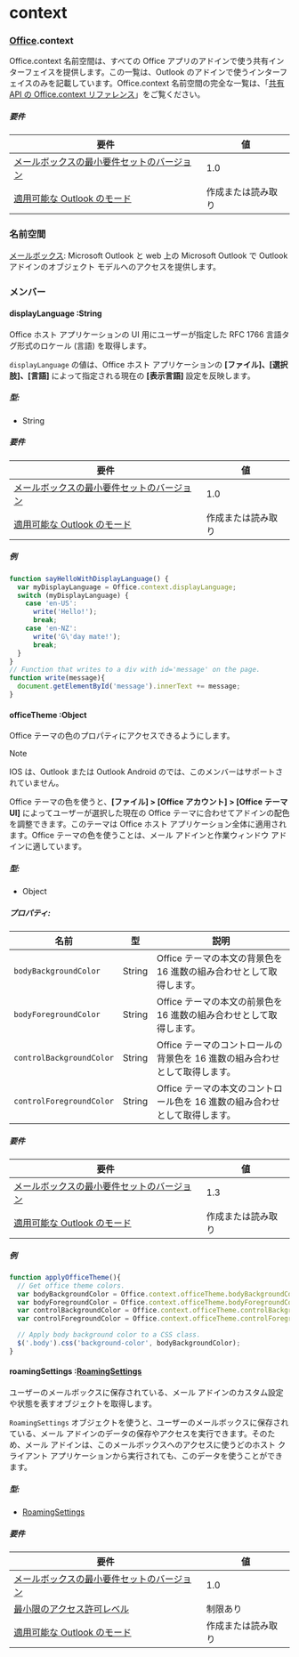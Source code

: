 
# <a name="context"></a>context

### <a name="officeofficemdcontext"></a>[Office](Office.md).context

Office.context 名前空間は、すべての Office アプリのアドインで使う共有インターフェイスを提供します。この一覧は、Outlook のアドインで使うインターフェイスのみを記載しています。Office.context 名前空間の完全な一覧は、「[共有 API の Office.context リファレンス](/javascript/api/office/office.context)」をご覧ください。

##### <a name="requirements"></a>要件

|要件| 値|
|---|---|
|[メールボックスの最小要件セットのバージョン](/javascript/office/requirement-sets/outlook-api-requirement-sets)| 1.0|
|[適用可能な Outlook のモード](https://docs.microsoft.com/outlook/add-ins/#extension-points)| 作成または読み取り|

### <a name="namespaces"></a>名前空間

[メールボックス](office.context.mailbox.md): Microsoft Outlook と web 上の Microsoft Outlook で Outlook アドインのオブジェクト モデルへのアクセスを提供します。

### <a name="members"></a>メンバー

####  <a name="displaylanguage-string"></a>displayLanguage :String

Office ホスト アプリケーションの UI 用にユーザーが指定した RFC 1766 言語タグ形式のロケール (言語) を取得します。

`displayLanguage` の値は、Office ホスト アプリケーションの **[ファイル]、[選択肢]、[言語]** によって指定される現在の **[表示言語]** 設定を反映します。

##### <a name="type"></a>型:

*   String

##### <a name="requirements"></a>要件

|要件| 値|
|---|---|
|[メールボックスの最小要件セットのバージョン](/javascript/office/requirement-sets/outlook-api-requirement-sets)| 1.0|
|[適用可能な Outlook のモード](https://docs.microsoft.com/outlook/add-ins/#extension-points)| 作成または読み取り|

##### <a name="example"></a>例

```js
function sayHelloWithDisplayLanguage() {
  var myDisplayLanguage = Office.context.displayLanguage;
  switch (myDisplayLanguage) {
    case 'en-US':
      write('Hello!');
      break;
    case 'en-NZ':
      write('G\'day mate!');
      break;
  }
}
// Function that writes to a div with id='message' on the page.
function write(message){
  document.getElementById('message').innerText += message;
}
```

####  <a name="officetheme-object"></a>officeTheme :Object

Office テーマの色のプロパティにアクセスできるようにします。

> [!NOTE]
> IOS は、Outlook または Outlook Android のでは、このメンバーはサポートされていません。

Office テーマの色を使うと、**[ファイル] > [Office アカウント] > [Office テーマ UI]** によってユーザーが選択した現在の Office テーマに合わせてアドインの配色を調整できます。このテーマは Office ホスト アプリケーション全体に適用されます。Office テーマの色を使うことは、メール アドインと作業ウィンドウ アドインに適しています。

##### <a name="type"></a>型:

*   Object

##### <a name="properties"></a>プロパティ:

|名前| 型| 説明|
|---|---|---|
|`bodyBackgroundColor`| String|Office テーマの本文の背景色を 16 進数の組み合わせとして取得します。|
|`bodyForegroundColor`| String|Office テーマの本文の前景色を 16 進数の組み合わせとして取得します。|
|`controlBackgroundColor`| String|Office テーマのコントロールの背景色を 16 進数の組み合わせとして取得します。|
|`controlForegroundColor`| String|Office テーマの本文のコントロール色を 16 進数の組み合わせとして取得します。|

##### <a name="requirements"></a>要件

|要件| 値|
|---|---|
|[メールボックスの最小要件セットのバージョン](/javascript/office/requirement-sets/outlook-api-requirement-sets)| 1.3|
|[適用可能な Outlook のモード](https://docs.microsoft.com/outlook/add-ins/#extension-points)| 作成または読み取り|

##### <a name="example"></a>例

```js
function applyOfficeTheme(){
  // Get office theme colors.
  var bodyBackgroundColor = Office.context.officeTheme.bodyBackgroundColor;
  var bodyForegroundColor = Office.context.officeTheme.bodyForegroundColor;
  var controlBackgroundColor = Office.context.officeTheme.controlBackgroundColor
  var controlForegroundColor = Office.context.officeTheme.controlForegroundColor;

  // Apply body background color to a CSS class.
  $('.body').css('background-color', bodyBackgroundColor);
}
```

####  <a name="roamingsettings-roamingsettingsjavascriptapioutlook14officeroamingsettings"></a>roamingSettings :[RoamingSettings](/javascript/api/outlook_1_4/office.RoamingSettings)

ユーザーのメールボックスに保存されている、メール アドインのカスタム設定や状態を表すオブジェクトを取得します。

`RoamingSettings` オブジェクトを使うと、ユーザーのメールボックスに保存されている、メール アドインのデータの保存やアクセスを実行できます。そのため、メール アドインは、このメールボックスへのアクセスに使うどのホスト クライアント アプリケーションから実行されても、このデータを使うことができます。

##### <a name="type"></a>型:

*   [RoamingSettings](/javascript/api/outlook_1_4/office.RoamingSettings)

##### <a name="requirements"></a>要件

|要件| 値|
|---|---|
|[メールボックスの最小要件セットのバージョン](/javascript/office/requirement-sets/outlook-api-requirement-sets)| 1.0|
|[最小限のアクセス許可レベル](https://docs.microsoft.com/outlook/add-ins/understanding-outlook-add-in-permissions)| 制限あり|
|[適用可能な Outlook のモード](https://docs.microsoft.com/outlook/add-ins/#extension-points)| 作成または読み取り|